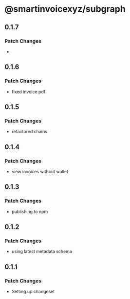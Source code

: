 # @smartinvoicexyz/subgraph

## 0.1.7

### Patch Changes

-

## 0.1.6

### Patch Changes

- fixed invoice pdf

## 0.1.5

### Patch Changes

- refactored chains

## 0.1.4

### Patch Changes

- view invoices without wallet

## 0.1.3

### Patch Changes

- publishing to npm

## 0.1.2

### Patch Changes

- using latest metadata schema

## 0.1.1

### Patch Changes

- Setting up changeset
